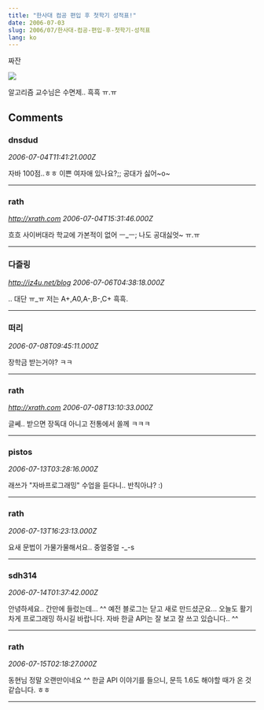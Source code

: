 ```yaml
---
title: "한사대 컴공 편입 후 첫학기 성적표!"
date: 2006-07-03
slug: 2006/07/한사대-컴공-편입-후-첫학기-성적표
lang: ko
---
```


짜잔

![](/img/score200601.gif)

알고리즘 교수님은 수면제.. 흑흑 ㅠ.ㅠ

## Comments

### dnsdud
*2006-07-04T11:41:21.000Z*

자바 100점..ㅎㅎ 이쁜 여자애 있나요?;; 공대가 싫어~o~

---

### rath
*http://xrath.com*
*2006-07-04T15:31:46.000Z*

흐흐 사이버대라 학교에 가본적이 없어 ㅡ_ㅡ; 나도 공대싫엇~ ㅠ.ㅠ

---

### 다즐링
*http://iz4u.net/blog*
*2006-07-06T04:38:18.000Z*

.. 대단 ㅠ_ㅠ 저는 A+,A0,A-,B-,C+ 흑흑.

---

### 떠리
*2006-07-08T09:45:11.000Z*

장학금 받는거야? ㅋㅋ

---

### rath
*http://xrath.com*
*2006-07-08T13:10:33.000Z*

글쎄.. 받으면 장독대 아니고 전통에서 쏠께 ㅋㅋㅋ

---

### pistos
*2006-07-13T03:28:16.000Z*

래쓰가 "자바프로그래밍" 수업을 듣다니.. 반칙아냐? :)

---

### rath
*2006-07-13T16:23:13.000Z*

요새 문법이 가물가물해서요.. 중얼중얼 -_-s

---

### sdh314
*2006-07-14T01:37:42.000Z*

안녕하세요.. 간만에 들렀는데... ^^
예전 블로그는 닫고 새로 만드셨군요...
오늘도 활기차게 프로그래밍 하시길 바랍니다.
자바 한글 API는 잘 보고 잘 쓰고 있습니다.. ^^

---

### rath
*2006-07-15T02:18:27.000Z*

동현님 정말 오랜만이네요 ^^ 한글 API 이야기를 들으니, 문득 1.6도 해야할 때가 온 것 같습니다. ㅎㅎ

---

